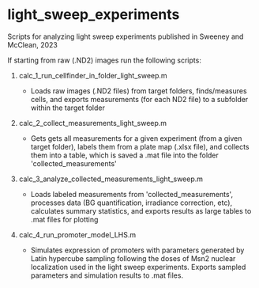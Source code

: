 # light_sweep_experiments
Scripts for analyzing light sweep experiments published in Sweeney and McClean, 2023
 
If starting from raw (.ND2) images run the following scripts:
 
1. calc_1_run_cellfinder_in_folder_light_sweep.m
   - Loads raw images (.ND2 files) from target folders, finds/measures cells, and exports measurements (for each ND2 file) to a subfolder within the target folder

2. calc_2_collect_measurements_light_sweep.m
   - Gets gets all measurements for a given experiment (from a given target folder), labels them from a plate map (.xlsx file), and collects them into a table, which is saved a .mat file into the folder 'collected_measurements'

3. calc_3_analyze_collected_measurements_light_sweep.m
   - Loads labeled measurements from 'collected_measurements', processes data (BG quantification, irradiance correction, etc), calculates summary statistics, and exports results as large tables to .mat files for plotting

4. calc_4_run_promoter_model_LHS.m
   - Simulates expression of promoters with parameters generated by Latin hypercube sampling following the doses of Msn2 nuclear localization used in the light sweep experiments. Exports sampled parameters and simulation results to .mat files.





